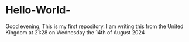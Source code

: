 # Hello-World-
Good evening, This is my first repository. I am writing this from the United Kingdom at 21:28 on Wednesday the 14th of August 2024
 
